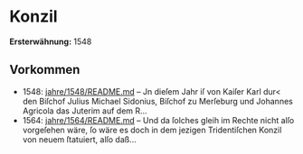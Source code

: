 # Konzil

**Ersterwähnung:** 1548

## Vorkommen
- 1548: [jahre/1548/README.md](../jahre/1548/README.md) – Jn dieſem Jahr iſ von Kaiſer Karl dur< den Biſchof
Julius Michael Sidonius, Biſchof zu Merſeburg und
Johannes Agricola das Juterim auf dem R...
- 1564: [jahre/1564/README.md](../jahre/1564/README.md) – Und da ſolches
gleih im Rechte nicht alſo vorgeſehen wäre, ſo wäre es
doch in dem jezigen Tridentiſchen Konzil von neuem ſtatuiert,
alſo daß...

